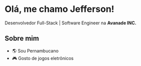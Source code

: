 # Olá, me chamo Jefferson! 
Desenvolvedor Full-Stack | Software Engineer na **Avanade INC.**

## Sobre mim
* 🌎 Sou Pernambucano
* 🎮 Gosto de jogos eletrônicos
